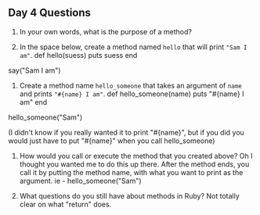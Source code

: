 ## Day 4 Questions

1. In your own words, what is the purpose of a method?

1. In the space below, create a method named `hello` that will print `"Sam I am"`.
def hello(suess)
  puts suess
end

say("Sam I am")

1. Create a method name `hello_someone` that takes an argument of `name` and prints `"#{name} I am"`.
def hello_someone(name)
  puts "#{name} I am"
end

hello_someone("Sam")

(I didn't know if you really wanted it to print "#{name}", but if you did you would just have to put "#{name}" when you call hello_someone)

1. How would you call or execute the method that you created above?
Oh I thought you wanted me to do this up there. After the method ends, you call it by putting the method name, with what you want to print as the argument. ie - hello_someone("Sam")

1. What questions do you still have about methods in Ruby?
Not totally clear on what "return" does.
